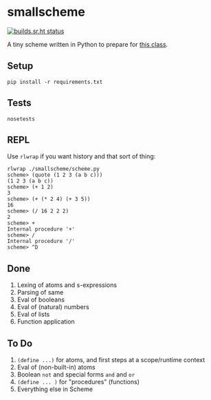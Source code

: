 smallscheme
===========

[![builds.sr.ht status](https://builds.sr.ht/~eigenhombre/smallscheme/unstable.svg)](https://builds.sr.ht/~eigenhombre/smallscheme/unstable?)

A tiny scheme written in Python to prepare for
[this class](https://www.dabeaz.com/sicp.html).

Setup
-----

`pip install -r requirements.txt`

Tests
-----

`nosetests`

REPL
----

Use `rlwrap` if you want history and that sort of thing:

    rlwrap ./smallscheme/scheme.py
    scheme> (quote (1 2 3 (a b c)))
    (1 2 3 (a b c))
    scheme> (+ 1 2)
    3
    scheme> (+ (* 2 4) (+ 3 5))
    16
    scheme> (/ 16 2 2 2)
    2
    scheme> +
    Internal procedure '+'
    scheme> /
    Internal procedure '/'
    scheme> ^D

Done
----
1. Lexing of atoms and s-expressions
1. Parsing of same
1. Eval of booleans
1. Eval of (natural) numbers
1. Eval of lists
1. Function application

To Do
-----
1. `(define ...)` for atoms, and first steps at a scope/runtime context
1. Eval of (non-built-in) atoms
1. Boolean `not` and special forms `and` and `or`
1. `(define ... )` for "procedures" (functions)
1. Everything else in Scheme
